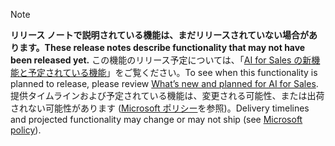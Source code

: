 > [!NOTE]
 >  <span data-ttu-id="4c602-101">**リリース ノートで説明されている機能は、まだリリースされていない場合があります。**</span><span class="sxs-lookup"><span data-stu-id="4c602-101">**These release notes describe functionality that may not have been released yet.**</span></span>
<span data-ttu-id="4c602-102">この機能のリリース予定については、「[AI for Sales の新機能と予定されている機能](/business-applications-release-notes/April19/artificial-intelligence/dynamics365-ai-sales/planned-features)」をご覧ください。</span><span class="sxs-lookup"><span data-stu-id="4c602-102">To see when this functionality is planned to release, please review [What’s new and planned for AI for Sales](/business-applications-release-notes/April19/artificial-intelligence/dynamics365-ai-sales/planned-features).</span></span> <span data-ttu-id="4c602-103">提供タイムラインおよび予定されている機能は、変更される可能性、または出荷されない可能性があります ([Microsoft ポリシー](https://go.microsoft.com/fwlink/p/?linkid=2007332)を参照)。</span><span class="sxs-lookup"><span data-stu-id="4c602-103">Delivery timelines and projected functionality may change or may not ship (see [Microsoft policy](https://go.microsoft.com/fwlink/p/?linkid=2007332)).</span></span> 
